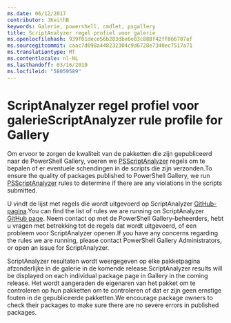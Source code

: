 ```yaml
---
ms.date: 06/12/2017
contributor: JKeithB
keywords: Galerie, powershell, cmdlet, psgallery
title: ScriptAnalyzer regel profiel voor galerie
ms.openlocfilehash: 939f01dece56b283dbe6e03c888f42ff866707af
ms.sourcegitcommit: caac7d098a448232304c9d6728e7340ec7517a71
ms.translationtype: MT
ms.contentlocale: nl-NL
ms.lasthandoff: 03/16/2019
ms.locfileid: "58059589"
---
```

# <a name="scriptanalyzer-rule-profile-for-gallery"></a><span data-ttu-id="49814-103">ScriptAnalyzer regel profiel voor galerie</span><span class="sxs-lookup"><span data-stu-id="49814-103">ScriptAnalyzer rule profile for Gallery</span></span>

<span data-ttu-id="49814-104">Om ervoor te zorgen de kwaliteit van de pakketten die zijn gepubliceerd naar de PowerShell Gallery, voeren we [PSScriptAnalyzer](https://github.com/PowerShell/PSScriptAnalyzer) regels om te bepalen of er eventuele schendingen in de scripts die zijn verzonden.</span><span class="sxs-lookup"><span data-stu-id="49814-104">To ensure the quality of packages published to PowerShell Gallery, we run [PSScriptAnalyzer](https://github.com/PowerShell/PSScriptAnalyzer) rules to determine if there are any violations in the scripts submitted.</span></span>

<span data-ttu-id="49814-105">U vindt de lijst met regels die wordt uitgevoerd op ScriptAnalyzer [GitHub-pagina](https://github.com/PowerShell/PSScriptAnalyzer/blob/development/Engine/Settings/PSGallery.psd1).</span><span class="sxs-lookup"><span data-stu-id="49814-105">You can find the list of rules we are running on ScriptAnalyzer [GitHub page](https://github.com/PowerShell/PSScriptAnalyzer/blob/development/Engine/Settings/PSGallery.psd1).</span></span>
<span data-ttu-id="49814-106">Neem contact op met de PowerShell Gallery-beheerders, hebt u vragen met betrekking tot de regels dat wordt uitgevoerd, of een probleem voor ScriptAnalyzer openen.</span><span class="sxs-lookup"><span data-stu-id="49814-106">If you have any concerns regarding the rules we are running, please contact PowerShell Gallery Administrators, or open an issue for ScriptAnalyzer.</span></span>

<span data-ttu-id="49814-107">ScriptAnalyzer resultaten wordt weergegeven op elke pakketpagina afzonderlijke in de galerie in de komende release.</span><span class="sxs-lookup"><span data-stu-id="49814-107">ScriptAnalyzer results will be displayed on each individual package page in Gallery in the coming release.</span></span> <span data-ttu-id="49814-108">Het wordt aangeraden de eigenaren van het pakket om te controleren op hun pakketten om te controleren of dat er zijn geen ernstige fouten in de gepubliceerde pakketten.</span><span class="sxs-lookup"><span data-stu-id="49814-108">We encourage package owners to check their packages to make sure there are no severe errors in published packages.</span></span>
